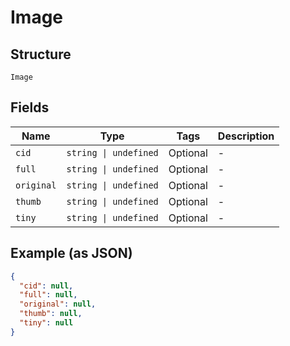 
# Image

## Structure

`Image`

## Fields

| Name | Type | Tags | Description |
|  --- | --- | --- | --- |
| `cid` | `string \| undefined` | Optional | - |
| `full` | `string \| undefined` | Optional | - |
| `original` | `string \| undefined` | Optional | - |
| `thumb` | `string \| undefined` | Optional | - |
| `tiny` | `string \| undefined` | Optional | - |

## Example (as JSON)

```json
{
  "cid": null,
  "full": null,
  "original": null,
  "thumb": null,
  "tiny": null
}
```

